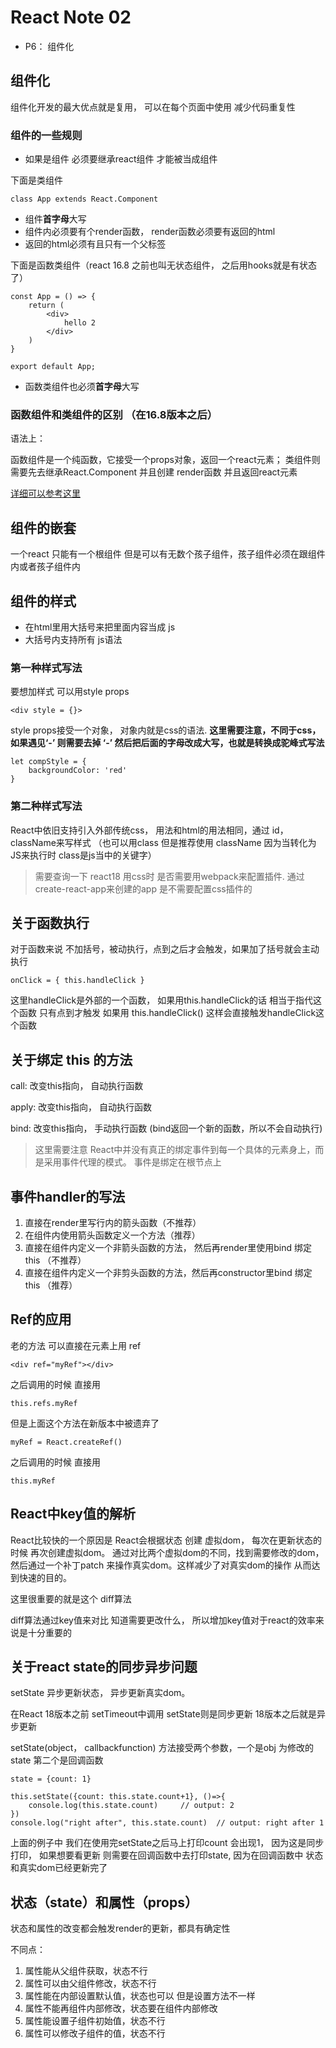 # React Note 02
* P6： 组件化


## 组件化

组件化开发的最大优点就是复用， 可以在每个页面中使用 减少代码重复性

### 组件的一些规则

* 如果是组件 必须要继承react组件 才能被当成组件 
  
下面是类组件

```
class App extends React.Component
```

* 组件**首字母**大写
* 组件内必须要有个render函数， render函数必须要有返回的html
* 返回的html必须有且只有一个父标签


下面是函数类组件（react 16.8 之前也叫无状态组件， 之后用hooks就是有状态了）

```
const App = () => {
    return (
        <div>
            hello 2
        </div>
    )
}

export default App;
```


* 函数类组件也必须**首字母**大写

### 函数组件和类组件的区别 （在16.8版本之后）

语法上：

函数组件是一个纯函数，它接受一个props对象，返回一个react元素；
类组件则需要先去继承React.Component 并且创建 render函数 并且返回react元素

[详细可以参考这里](https://cloud.tencent.com/developer/article/1843744#:~:text=%E4%B8%A4%E8%80%85%E6%9C%80%E6%98%8E%E6%98%BE%E7%9A%84,%E9%9C%80%E8%A6%81%E6%9B%B4%E5%A4%9A%E7%9A%84%E4%BB%A3%E7%A0%81%E3%80%82)


## 组件的嵌套

一个react 只能有一个根组件 但是可以有无数个孩子组件，孩子组件必须在跟组件内或者孩子组件内

## 组件的样式

* 在html里用大括号来把里面内容当成 js
* 大括号内支持所有 js语法


### 第一种样式写法
要想加样式 可以用style props

```
<div style = {}>
```

style props接受一个对象， 对象内就是css的语法. 
**这里需要注意，不同于css，如果遇见‘-’ 则需要去掉 ‘-’ 然后把后面的字母改成大写，也就是转换成驼峰式写法**

```
let compStyle = {
    backgroundColor: 'red'
}
```


### 第二种样式写法

React中依旧支持引入外部传统css， 用法和html的用法相同，通过 id， className来写样式 （也可以用class 但是推荐使用 className 因为当转化为JS来执行时 class是js当中的关键字）

> 需要查询一下 react18 用css时 是否需要用webpack来配置插件.
> 通过create-react-app来创建的app 是不需要配置css插件的



## 关于函数执行

对于函数来说 不加括号，被动执行，点到之后才会触发，如果加了括号就会主动执行

```
onClick = { this.handleClick }
```

这里handleClick是外部的一个函数，  如果用this.handleClick的话 相当于指代这个函数 只有点到才触发
如果用 this.handleClick() 这样会直接触发handleClick这个函数



## 关于绑定 this 的方法

call: 改变this指向， 自动执行函数

apply: 改变this指向， 自动执行函数

bind: 改变this指向， 手动执行函数 (bind返回一个新的函数，所以不会自动执行)

> 这里需要注意 React中并没有真正的绑定事件到每一个具体的元素身上，而是采用事件代理的模式。 事件是绑定在根节点上

## 事件handler的写法

1. 直接在render里写行内的箭头函数（不推荐）
2. 在组件内使用箭头函数定义一个方法（推荐）
3. 直接在组件内定义一个非箭头函数的方法， 然后再render里使用bind 绑定 this （不推荐）
4. 直接在组件内定义一个非剪头函数的方法，然后再constructor里bind 绑定 this （推荐）


## Ref的应用

老的方法 可以直接在元素上用 ref

```
<div ref="myRef"></div>
```
之后调用的时候 直接用

```
this.refs.myRef
```

但是上面这个方法在新版本中被遗弃了

```
myRef = React.createRef()
```

之后调用的时候 直接用

```
this.myRef
```


## React中key值的解析

React比较快的一个原因是 React会根据状态 创建 虚拟dom， 每次在更新状态的时候 再次创建虚拟dom。 通过对比两个虚拟dom的不同，找到需要修改的dom，然后通过一个补丁patch 来操作真实dom。这样减少了对真实dom的操作 从而达到快速的目的。

这里很重要的就是这个 diff算法

diff算法通过key值来对比 知道需要更改什么， 所以增加key值对于react的效率来说是十分重要的


## 关于react state的同步异步问题

setState 异步更新状态， 异步更新真实dom。

在React 18版本之前 setTimeout中调用 setState则是同步更新 18版本之后就是异步更新

setState(object， callbackfunction) 方法接受两个参数，一个是obj 为修改的state 第二个是回调函数

```
state = {count: 1}

this.setState({count: this.state.count+1}, ()=>{
    console.log(this.state.count)     // output: 2
})
console.log("right after", this.state.count)  // output: right after 1
```

上面的例子中 我们在使用完setState之后马上打印count 会出现1， 因为这是同步打印， 如果想要看更新 则需要在回调函数中去打印state, 因为在回调函数中 状态和真实dom已经更新完了


## 状态（state）和属性（props）

状态和属性的改变都会触发render的更新，都具有确定性

不同点：
1. 属性能从父组件获取，状态不行
2. 属性可以由父组件修改，状态不行
3. 属性能在内部设置默认值，状态也可以 但是设置方法不一样
4. 属性不能再组件内部修改，状态要在组件内部修改
5. 属性能设置子组件初始值，状态不行
6. 属性可以修改子组件的值，状态不行
